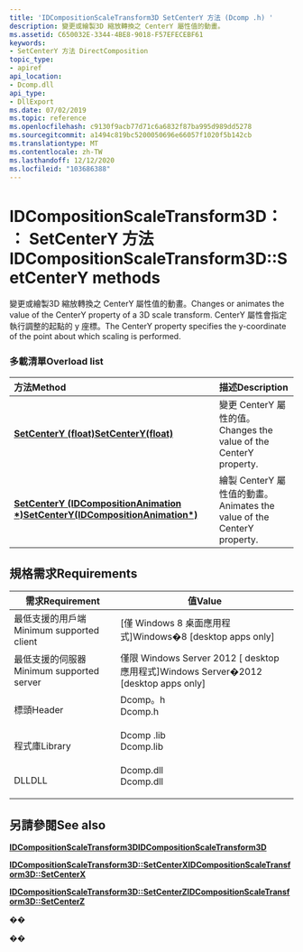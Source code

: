 ```yaml
---
title: 'IDCompositionScaleTransform3D SetCenterY 方法 (Dcomp .h) '
description: 變更或繪製3D 縮放轉換之 CenterY 屬性值的動畫。
ms.assetid: C650032E-3344-4BE8-9018-F57EFECEBF61
keywords:
- SetCenterY 方法 DirectComposition
topic_type:
- apiref
api_location:
- Dcomp.dll
api_type:
- DllExport
ms.date: 07/02/2019
ms.topic: reference
ms.openlocfilehash: c9130f9acb77d71c6a6832f87ba995d989dd5278
ms.sourcegitcommit: a1494c819bc5200050696e66057f1020f5b142cb
ms.translationtype: MT
ms.contentlocale: zh-TW
ms.lasthandoff: 12/12/2020
ms.locfileid: "103686388"
---
```

# <a name="idcompositionscaletransform3dsetcentery-methods"></a><span data-ttu-id="0db6e-104">IDCompositionScaleTransform3D：： SetCenterY 方法</span><span class="sxs-lookup"><span data-stu-id="0db6e-104">IDCompositionScaleTransform3D::SetCenterY methods</span></span>

<span data-ttu-id="0db6e-105">變更或繪製3D 縮放轉換之 CenterY 屬性值的動畫。</span><span class="sxs-lookup"><span data-stu-id="0db6e-105">Changes or animates the value of the CenterY property of a 3D scale transform.</span></span> <span data-ttu-id="0db6e-106">CenterY 屬性會指定執行調整的起點的 y 座標。</span><span class="sxs-lookup"><span data-stu-id="0db6e-106">The CenterY property specifies the y-coordinate of the point about which scaling is performed.</span></span>

### <a name="overload-list"></a><span data-ttu-id="0db6e-107">多載清單</span><span class="sxs-lookup"><span data-stu-id="0db6e-107">Overload list</span></span>



| <span data-ttu-id="0db6e-108">方法</span><span class="sxs-lookup"><span data-stu-id="0db6e-108">Method</span></span>                                                                                                          | <span data-ttu-id="0db6e-109">描述</span><span class="sxs-lookup"><span data-stu-id="0db6e-109">Description</span></span>                                            |
|:----------------------------------------------------------------------------------------------------------------|:-------------------------------------------------------|
| <span data-ttu-id="0db6e-110">[**SetCenterY (float)**](/windows/win32/api/dcomp/nf-dcomp-idcompositionscaletransform3d-setcentery(float))</span><span class="sxs-lookup"><span data-stu-id="0db6e-110">[**SetCenterY(float)**](/windows/win32/api/dcomp/nf-dcomp-idcompositionscaletransform3d-setcentery(float))</span></span>                                     | <span data-ttu-id="0db6e-111">變更 CenterY 屬性的值。</span><span class="sxs-lookup"><span data-stu-id="0db6e-111">Changes the value of the CenterY property.</span></span><br/>  |
| <span data-ttu-id="0db6e-112">[**SetCenterY (IDCompositionAnimation \*)**](/windows/win32/api/dcomp/nf-dcomp-idcompositionscaletransform3d-setcentery(idcompositionanimation))</span><span class="sxs-lookup"><span data-stu-id="0db6e-112">[**SetCenterY(IDCompositionAnimation\*)**](/windows/win32/api/dcomp/nf-dcomp-idcompositionscaletransform3d-setcentery(idcompositionanimation))</span></span> | <span data-ttu-id="0db6e-113">繪製 CenterY 屬性值的動畫。</span><span class="sxs-lookup"><span data-stu-id="0db6e-113">Animates the value of the CenterY property.</span></span><br/> |



## <a name="requirements"></a><span data-ttu-id="0db6e-114">規格需求</span><span class="sxs-lookup"><span data-stu-id="0db6e-114">Requirements</span></span>



| <span data-ttu-id="0db6e-115">需求</span><span class="sxs-lookup"><span data-stu-id="0db6e-115">Requirement</span></span> | <span data-ttu-id="0db6e-116">值</span><span class="sxs-lookup"><span data-stu-id="0db6e-116">Value</span></span> |
|-------------------------------------|--------------------------------------------------------------------------------------|
| <span data-ttu-id="0db6e-117">最低支援的用戶端</span><span class="sxs-lookup"><span data-stu-id="0db6e-117">Minimum supported client</span></span><br/> | <span data-ttu-id="0db6e-118">\[僅 Windows 8 桌面應用程式\]</span><span class="sxs-lookup"><span data-stu-id="0db6e-118">Windows�8 \[desktop apps only\]</span></span><br/>                                           |
| <span data-ttu-id="0db6e-119">最低支援的伺服器</span><span class="sxs-lookup"><span data-stu-id="0db6e-119">Minimum supported server</span></span><br/> | <span data-ttu-id="0db6e-120">僅限 Windows Server 2012 \[ desktop 應用程式\]</span><span class="sxs-lookup"><span data-stu-id="0db6e-120">Windows Server�2012 \[desktop apps only\]</span></span><br/>                                 |
| <span data-ttu-id="0db6e-121">標頭</span><span class="sxs-lookup"><span data-stu-id="0db6e-121">Header</span></span><br/>                   | <dl> <span data-ttu-id="0db6e-122"><dt>Dcomp。h</dt></span><span class="sxs-lookup"><span data-stu-id="0db6e-122"><dt>Dcomp.h</dt></span></span> </dl>   |
| <span data-ttu-id="0db6e-123">程式庫</span><span class="sxs-lookup"><span data-stu-id="0db6e-123">Library</span></span><br/>                  | <dl> <span data-ttu-id="0db6e-124"><dt>Dcomp .lib</dt></span><span class="sxs-lookup"><span data-stu-id="0db6e-124"><dt>Dcomp.lib</dt></span></span> </dl> |
| <span data-ttu-id="0db6e-125">DLL</span><span class="sxs-lookup"><span data-stu-id="0db6e-125">DLL</span></span><br/>                      | <dl> <span data-ttu-id="0db6e-126"><dt>Dcomp.dll</dt></span><span class="sxs-lookup"><span data-stu-id="0db6e-126"><dt>Dcomp.dll</dt></span></span> </dl> |



## <a name="see-also"></a><span data-ttu-id="0db6e-127">另請參閱</span><span class="sxs-lookup"><span data-stu-id="0db6e-127">See also</span></span>

<dl> <dt>

[<span data-ttu-id="0db6e-128">**IDCompositionScaleTransform3D**</span><span class="sxs-lookup"><span data-stu-id="0db6e-128">**IDCompositionScaleTransform3D**</span></span>](/windows/win32/api/dcomp/nn-dcomp-idcompositionscaletransform)
</dt> <dt>

[<span data-ttu-id="0db6e-129">**IDCompositionScaleTransform3D::SetCenterX**</span><span class="sxs-lookup"><span data-stu-id="0db6e-129">**IDCompositionScaleTransform3D::SetCenterX**</span></span>](idcompositionscaletransform3d-setcenterx-overloaded.md)
</dt> <dt>

<span data-ttu-id="0db6e-130">[**IDCompositionScaleTransform3D::SetCenterZ**](/previous-versions/windows/desktop/legacy/hh449012(v=vs.85))</span><span class="sxs-lookup"><span data-stu-id="0db6e-130">[**IDCompositionScaleTransform3D::SetCenterZ**](/previous-versions/windows/desktop/legacy/hh449012(v=vs.85))</span></span>
</dt> </dl>

<span data-ttu-id="0db6e-131">�</span><span class="sxs-lookup"><span data-stu-id="0db6e-131">�</span></span>

<span data-ttu-id="0db6e-132">�</span><span class="sxs-lookup"><span data-stu-id="0db6e-132">�</span></span>
